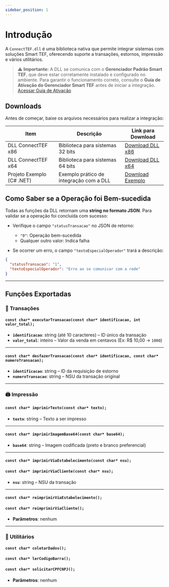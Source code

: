 ```yaml
---
sidebar_position: 1
---
```


# Introdução

A `ConnectTEF.dll` é uma biblioteca nativa que permite integrar sistemas com soluções Smart TEF, oferecendo suporte a transações, estornos, impressão e vários utilitários.

> ⚠️ **Importante:**
> A DLL se comunica com o **Gerenciador Padrão Smart TEF**, que deve estar corretamente instalado e configurado no ambiente. Para garantir o funcionamento correto, consulte o **Guia de Ativação do Gerenciador Smart TEF** antes de iniciar a integração.
> [Acessar Guia de Ativação](../../guia-ativacao/windows.md)

## Downloads

Antes de começar, baixe os arquivos necessários para realizar a integração:

| Item                      | Descrição                               | Link para Download    |
| ------------------------- | --------------------------------------- | --------------------- |
| DLL ConnectTEF x86        | Biblioteca para sistemas 32 bits        | [Download DLL x86](https://arquivos.pdvpos.com.br/connecttef/homologacao/ConnecttefComponentGP-X86.dll) |
| DLL ConnectTEF x64        | Biblioteca para sistemas 64 bits        | [Download DLL x64](https://arquivos.pdvpos.com.br/connecttef/homologacao/ConnecttefComponentGP-X64.dll) |
| Projeto Exemplo (C# .NET) | Exemplo prático de integração com a DLL | [Download Exemplo](https://arquivos.pdvpos.com.br/connecttef/homologacao/ExemploIntegracaoDll.rar)      |

## Como Saber se a Operação foi Bem-sucedida

Todas as funções da DLL retornam uma **string no formato JSON**. Para validar se a operação foi concluída com sucesso:

* Verifique o campo `"statusTransacao"` no JSON de retorno:

  * `"0"`: Operação bem-sucedida
  * Qualquer outro valor: Indica falha

* Se ocorrer um erro, o campo `"textoEspecialOperador"` trará a descrição:

```json
{
  "statusTransacao": "1",
  "textoEspecialOperador": "Erro ao se comunicar com a rede"
}
```

---

## Funções Exportadas

### 🧾 Transações

#### `const char* executarTransacao(const char* identificacao, int valor_total);`

* **`identificacao`**: string (até 10 caracteres) – ID único da transação
* **`valor_total`**: inteiro – Valor da venda em centavos (Ex: R\$ 10,00 → `1000`)

---

#### `const char* desfazerTransacao(const char* identificacao, const char* numeroTransacao);`

* **`identificacao`**: string – ID da requisição de estorno
* **`numeroTransacao`**: string – NSU da transação original

---

### 🖨️ Impressão

#### `const char* imprimirTexto(const char* texto);`

* **`texto`**: string – Texto a ser impresso

---

#### `const char* imprimirImagemBase64(const char* base64);`

* **`base64`**: string – Imagem codificada (preto e branco preferencial)

---

#### `const char* imprimirViaEstabelecimento(const char* nsu);`

#### `const char* imprimirViaCliente(const char* nsu);`

* **`nsu`**: string – NSU da transação

---

#### `const char* reimprimirViaEstabelecimento();`

#### `const char* reimprimirViaCliente();`

* **Parâmetros**: nenhum

---

### 🧩 Utilitários

#### `const char* coletarDados();`

#### `const char* lerCodigoBarra();`

#### `const char* solicitarCPFCNPJ();`

* **Parâmetros**: nenhum